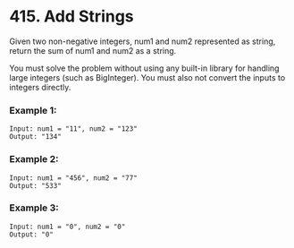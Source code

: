 # 415. Add Strings

Given two non-negative integers, num1 and num2 represented as string, return the sum of num1 and num2 as a string.

You must solve the problem without using any built-in library for handling large integers (such as BigInteger). You must also not convert the inputs to integers directly.

### Example 1:

```
Input: num1 = "11", num2 = "123"
Output: "134"
```

### Example 2:
```
Input: num1 = "456", num2 = "77"
Output: "533"
```

### Example 3:

```
Input: num1 = "0", num2 = "0"
Output: "0"
```
